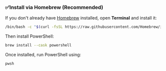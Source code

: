 ### ✅**Install via Homebrew (Recommended)**

If you don't already have [Homebrew](https://brew.sh/) installed, open **Terminal** and install it:

``` bash
/bin/bash -c "$(curl -fsSL https://raw.githubusercontent.com/Homebrew/install/HEAD/install.sh)"
```
Then install PowerShell:

``` bash
brew install --cask powershell 
```

Once installed, run PowerShell using:

``` bash
pwsh
```
